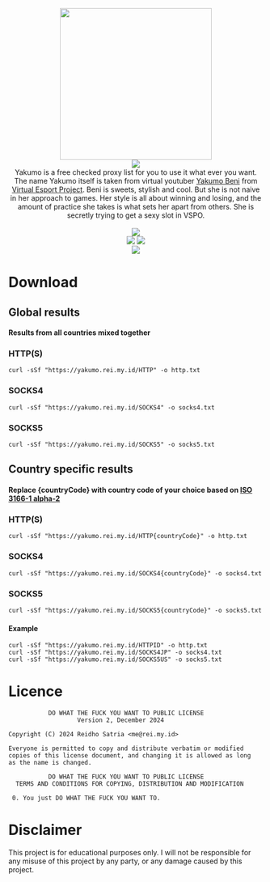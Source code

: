 <p align='center'>
<img src='https://i.ibb.co/YLQtsJY/yakumo.png' width='300'/><br/><img src="https://img.shields.io/badge/YAKUMO%20FREE%20CHECKED%20PROXY-2e3440?style=for-the-badge"/><br/>
Yakumo is a free checked proxy list for you to use it what ever you want. The name Yakumo itself is taken from virtual youtuber <a href="https://www.youtube.com/channel/UCjXBuHmWkieBApgBhDuJMMQ">Yakumo Beni</a> from <a href="https://vspo.jp/">Virtual Esport Project</a>. Beni is sweets, stylish and cool. But she is not naive in her approach to games. Her style is all about winning and losing, and the amount of practice she takes is what sets her apart from others. She is secretly trying to get a sexy slot in VSPO.<br/><br/><img src="https://img.shields.io/badge/PLEASE%20HELP%20ME%20TO%20PAY%20MY%20VPS%20BILL-2e3440?style=for-the-badge"/><br/><a href="https://www.paypal.com/paypalme/elliottophellia"><img src="https://img.shields.io/badge/BUY%20ME%20A%20COFFEE-2e3440?style=for-the-badge&logo=paypal&logoColor=white"/></a> <a href="https://saweria.co/elliottophellia"><img src="https://img.shields.io/badge/TRAKTIR%20SAYA%20KOPI-2e3440?style=for-the-badge&logo=BuyMeACoffee&logoColor=white"/></a><br/><a href="https://t.me/elliottophellia"><img src="https://img.shields.io/badge/WANT%20TO%20BUY%20ANONYMOUS%2FELITE%20PROXY%20%3F%20CLICK%20HERE-2e3440?style=for-the-badge"/></a>
</p>

# Download

## Global results
#### Results from all countries mixed together
### HTTP(S)
```
curl -sSf "https://yakumo.rei.my.id/HTTP" -o http.txt
```
### SOCKS4
```
curl -sSf "https://yakumo.rei.my.id/SOCKS4" -o socks4.txt
```
### SOCKS5
```
curl -sSf "https://yakumo.rei.my.id/SOCKS5" -o socks5.txt
```
## Country specific results
#### Replace {countryCode} with country code of your choice based on [ISO 3166-1 alpha-2](https://en.wikipedia.org/wiki/ISO_3166-1_alpha-2#Officially_assigned_code_elements)
### HTTP(S)
```
curl -sSf "https://yakumo.rei.my.id/HTTP{countryCode}" -o http.txt
```
### SOCKS4
```
curl -sSf "https://yakumo.rei.my.id/SOCKS4{countryCode}" -o socks4.txt
```
### SOCKS5
```
curl -sSf "https://yakumo.rei.my.id/SOCKS5{countryCode}" -o socks5.txt
```
#### Example
```
curl -sSf "https://yakumo.rei.my.id/HTTPID" -o http.txt
curl -sSf "https://yakumo.rei.my.id/SOCKS4JP" -o socks4.txt
curl -sSf "https://yakumo.rei.my.id/SOCKS5US" -o socks5.txt
```

# Licence

```
           DO WHAT THE FUCK YOU WANT TO PUBLIC LICENSE
                   Version 2, December 2024
 
Copyright (C) 2024 Reidho Satria <me@rei.my.id>

Everyone is permitted to copy and distribute verbatim or modified
copies of this license document, and changing it is allowed as long
as the name is changed.
 
           DO WHAT THE FUCK YOU WANT TO PUBLIC LICENSE
  TERMS AND CONDITIONS FOR COPYING, DISTRIBUTION AND MODIFICATION

 0. You just DO WHAT THE FUCK YOU WANT TO.
```

# Disclaimer

This project is for educational purposes only. I will not be responsible for any misuse of this project by any party, or any damage caused by this project.
